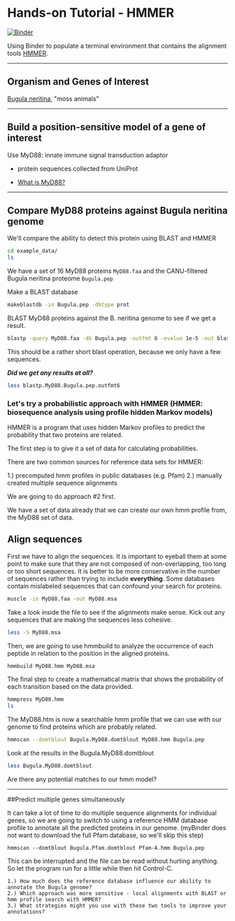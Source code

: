 # Hands-on Tutorial - HMMER

[![Binder](http://mybinder.org/badge_logo.svg)](http://mybinder.org/v2/gh/biovcnet/functional-annotation-lesson-3-binder/master?urlpath=lab)

Using Binder to populate a terminal environment that contains the alignment tools [HMMER](http://hmmer.org/).

---

## Organism and Genes of Interest

[Bugula neritina](https://en.wikipedia.org/wiki/Bryozoa), "moss animals" 

---

## Build a position-sensitive model of a gene of interest

Use MyD88: innate immune signal transduction adaptor

- protein sequences collected from UniProt

- [What is MyD88?](https://www.ncbi.nlm.nih.gov/pmc/articles/PMC4109969/)


---

## Compare MyD88 proteins against Bugula neritina genome

We'll compare the ability to detect this protein using BLAST and HMMER

```bash
cd example_data/
ls
```

We have a set of 16 MyD88 proteins `MyD88.faa` and the CANU-filtered Bugula neritina proteome `Bugula.pep`

Make a BLAST database

```bash
makeblastdb -in Bugula.pep -dbtype prot
```

BLAST MyD88 proteins against the B. neritina genome to see if we get a result.

```bash
blastp -query MyD88.faa -db Bugula.pep -outfmt 6 -evalue 1e-5 -out blastp.MyD88.Bugula.pep.outfmt6
```
This should be a rather short blast operation, because we only have a few sequences.

***Did we get any results at all?***

```bash
less blastp.MyD88.Bugula.pep.outfmt6
```

### Let's try a probabilistic approach with HMMER (HMMER: biosequence analysis using profile hidden Markov models)

HMMER is a program that uses hidden Markov profiles to predict the probability that two proteins are related.

The first step is to give it a set of data for calculating probabilities.  

There are two common sources for reference data sets for HMMER:

1.) precomputed hmm profiles in public databases (e.g. Pfam)
2.) manually created multiple sequence alignments

We are going to do approach #2 first.

We have a set of data already that we can create our own hmm profile from, the MyD88 set of data.

## Align sequences

First we have to align the sequences. It is important to eyeball them at some point to make sure that they are not composed of non-overlapping, too long or too short sequences. It is better to be more conservative in the number of sequences rather than trying to include **everything**.  Some databases contain mislabeled sequences that can confound your search for proteins.

```bash
muscle -in MyD88.faa -out MyD88.msa
```

Take a look inside the file to see if the alignments make sense.  Kick out any sequences that are making the sequences less cohesive.

```bash
less -S MyD88.msa
```

Then, we are going to use hmmbuild to analyze the occurrence of each peptide in relation to the position in the aligned proteins.

```bash
hmmbuild MyD88.hmm MyD88.msa
```

The final step to create a mathematical matrix that shows the probability of each transition based on the data provided.

```bash
hmmpress MyD88.hmm
ls
```

The MyD88.htm is now a searchable hmm profile that we can use with our genome to find proteins which are probably related.

```bash
hmmscan --domtblout Bugula.MyD88.domtblout MyD88.hmm Bugula.pep
```

Look at the results in the Bugula.MyD88.domtblout

```bash
less Bugula.MyD88.domtblout
```

Are there any potential matches to our hmm model?

---

##Predict multiple genes simultaneously

It can take a lot of time to do multiple sequence alignments for individual genes, so we are going to switch to using a reference HMM database profile to annotate all the predicted proteins in our genome. (myBinder does not want to download the full Pfam database, so we'll skip this step)

`hmmscan --domtblout Bugula.Pfam.domtblout Pfam-A.hmm Bugula.pep`


This can be interrupted and the file can be read without hurting anything.  So let the program run for a little while then hit Control-C.

    1.) How much does the reference database influence our ability to annotate the Bugula genome?
    2.) Which approach was more sensitive - local alignments with BLAST or hmm profile search with HMMER?
    3.) What strategies might you use with these two tools to improve your annotations?
